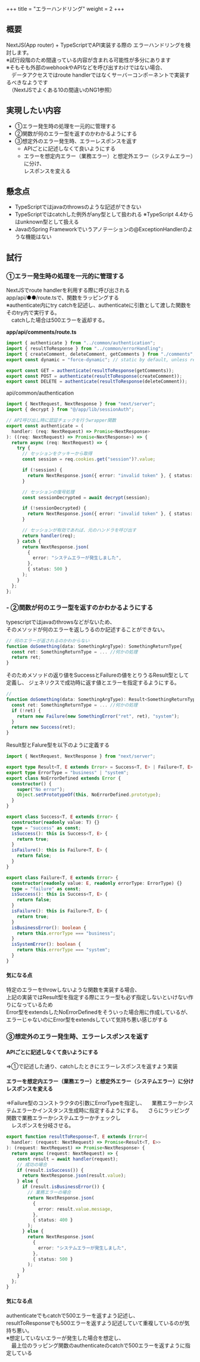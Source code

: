 +++
title = "エラーハンドリング"
weight = 2
+++

## 概要
NextJS(App router) + TypeScriptでAPI実装する際の
エラーハンドリングを検討します。  
※試行段階のため間違っている内容が含まれる可能性が多分にあります  
※そもそも外部のwebhookやAPIなどを呼び出すわけではない場合、  
　データアクセスではroute handlerではなくサーバーコンポーネントで実装するべきなようです  
　（NextJSでよくある10の間違いのNG1参照）  

## 実現したい内容
- ①エラー発生時の処理を一元的に管理する
- ②関数が何のエラー型を返すのかわかるようにする
- ③想定外のエラー発生時、エラーレスポンスを返す
    - APIごとに記述しなくて良いようにする
    - エラーを想定内エラー（業務エラー）と想定外エラー（システムエラー）に分け、  
      レスポンスを変える

## 懸念点
- TypeScriptではjavaのthrowsのような記述ができない
- TypeScriptではcatchした例外がany型として扱われる
  ※TypeScript 4.4からはunknown型として扱える
- JavaのSpring Frameworkでいうアノテーションの@ExceptionHandlerのような機能はない

## 試行
### ①エラー発生時の処理を一元的に管理する
NextJSでroute handlerを利用する際に呼び出される  
app/api/●●/route.tsで、関数をラッピングする  
※authenticate内にtry catchを記述し、authenticateに引数として渡した関数をそのtry内で実行する。  
　catchした場合は500エラーを返却する。  

**app/api/comments/route.ts**
``` typescript
import { authenticate } from "../common/authentication";
import { resultToResponse } from "../common/errorHandling";
import { createComment, deleteComment, getComments } from "./comments";
export const dynamic = "force-dynamic"; // static by default, unless reading the request

export const GET = authenticate(resultToResponse(getComments));
export const POST = authenticate(resultToResponse(createComment));
export const DELETE = authenticate(resultToResponse(deleteComment));
```

api/common/authentication
``` typescript
import { NextRequest, NextResponse } from "next/server";
import { decrypt } from "@/app/lib/sessionAuth";

// API呼び出し時に認証チェックを行うwrapper関数
export const authenticate = (
  handler: (req: NextRequest) => Promise<NextResponse>
): ((req: NextRequest) => Promise<NextResponse>) => {
  return async (req: NextRequest) => {
    try {
      // セッションをクッキーから取得
      const session = req.cookies.get("session")?.value;

      if (!session) {
        return NextResponse.json({ error: "invalid token" }, { status: 401 });
      }

      // セッションの復号処理
      const sessionDecrypted = await decrypt(session);

      if (!sessionDecrypted) {
        return NextResponse.json({ error: "invalid token" }, { status: 401 });
      }

      // セッションが有効であれば、元のハンドラを呼び出す
      return handler(req);
    } catch {
      return NextResponse.json(
        {
          error: "システムエラーが発生しました",
        },
        { status: 500 }
      );
    }
  };
};
```
### - ②関数が何のエラー型を返すのかわかるようにする
typescriptではjavaのthrowsなどがないため、  
そのメソッドが何のエラーを返しうるのか記述することができない。
``` typescript
// 何のエラーが返されるのかわからない
function doSomething(data: SomethingArgType): SomethingReturnType{
  const ret: SomethingReturnType = ... //何かの処理
  return ret;
}
```
そのためメソッドの返り値をSuccessとFailureの値をとりうるResult型として定義し、 
ジェネリクスで成功時に返す値とエラーを指定するようにする。

``` typescript
// 
function doSomething(data: SomethingArgType): Result<SomethingReturnType, SomethingError>{
  const ret: SomethingReturnType = ... //何かの処理
  if (!ret) {
    return new Failure(new SomethingError("ret", ret), "system");
  }
  return new Success(ret);
}
```

Result型とFalure型を以下のように定義する
``` typescript
import { NextRequest, NextResponse } from "next/server";

export type Result<T, E extends Error> = Success<T, E> | Failure<T, E>;
export type ErrorType = "business" | "system";
export class NoErrorDefined extends Error {
  constructor() {
    super("No error");
    Object.setPrototypeOf(this, NoErrorDefined.prototype);
  }
}

export class Success<T, E extends Error> {
  constructor(readonly value: T) {}
  type = "success" as const;
  isSuccess(): this is Success<T, E> {
    return true;
  }
  isFailure(): this is Failure<T, E> {
    return false;
  }
}

export class Failure<T, E extends Error> {
  constructor(readonly value: E, readonly errorType: ErrorType) {}
  type = "failure" as const;
  isSuccess(): this is Success<T, E> {
    return false;
  }
  isFailure(): this is Failure<T, E> {
    return true;
  }
  isBusinessError(): boolean {
    return this.errorType === "business";
  }
  isSystemError(): boolean {
    return this.errorType === "system";
  }
}
```
#### 気になる点
特定のエラーをthrowしないような関数を実装する場合、  
上記の実装ではResult型を指定する際にエラー型も必ず指定しないといけない作りになっているため  
Error型をextendsしたNoErrorDefinedをそういった場合用に作成しているが、  
エラーじゃないのにError型をextendsしていて気持ち悪い感じがする

### ③想定外のエラー発生時、エラーレスポンスを返す

#### APIごとに記述しなくて良いようにする
⇒①で記述した通り、catchしたときにエラーレスポンスを返すよう実装

#### エラーを想定内エラー（業務エラー）と想定外エラー（システムエラー）に分けレスポンスを変える
⇒Failure型のコンストラクタの引数にErrorTypeを指定し、
　業務エラーかシステムエラーかインスタンス生成時に指定するようにする。
　さらにラッピング関数で業務エラーかシステムエラーかチェックし  
　レスポンスを分岐させる。

``` typescript
export function resultToResponse<T, E extends Error>(
  handler: (request: NextRequest) => Promise<Result<T, E>>
): (request: NextRequest) => Promise<NextResponse> {
  return async (request: NextRequest) => {
    const result = await handler(request);
    // 成功の場合
    if (result.isSuccess()) {
      return NextResponse.json(result.value);
    } else {
      if (result.isBusinessError()) {
        // 業務エラーの場合
        return NextResponse.json(
          {
            error: result.value.message,
          },
          { status: 400 }
        );
      } else {
        return NextResponse.json(
          {
            error: "システムエラーが発生しました",
          },
          { status: 500 }
        );
      }
    }
  };
}
```
#### 気になる点
authenticateでもcatchで500エラーを返すよう記述し、  
resultToResponseでも500エラーを返すよう記述していて重複しているのが気持ち悪い。  
※想定していないエラーが発生した場合を想定し、  
　最上位のラッピング関数のauthenticateのcatchで500エラーを返すように指定している
